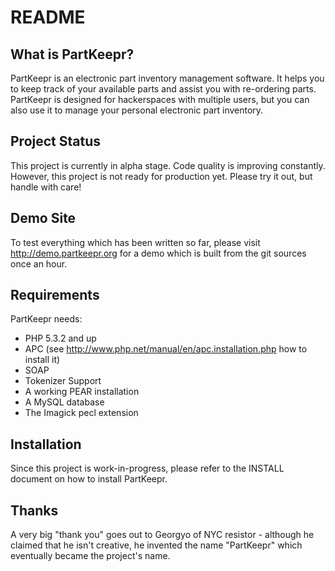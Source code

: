 README
======

What is PartKeepr?
----------------

PartKeepr is an electronic part inventory management software. It helps you to keep track of your available parts and assist you with re-ordering parts. PartKeepr is designed for hackerspaces with multiple users, but you can also use it to manage your personal electronic part inventory.

Project Status
--------------

This project is currently in alpha stage. Code quality is improving constantly. However, this project is not ready for production yet. Please try it out, but handle with care!

Demo Site
---------

To test everything which has been written so far, please visit http://demo.partkeepr.org for a demo which is built from the git sources once an hour.

Requirements
------------

PartKeepr needs:

* PHP 5.3.2 and up
* APC (see http://www.php.net/manual/en/apc.installation.php how to install it)
* SOAP
* Tokenizer Support
* A working PEAR installation
* A MySQL database
* The Imagick pecl extension

Installation
------------

Since this project is work-in-progress, please refer to the INSTALL document on how to install PartKeepr.

Thanks
------

A very big "thank you" goes out to Georgyo of NYC resistor - although he claimed that he isn't creative, he invented the name "PartKeepr" which eventually became the project's name.
